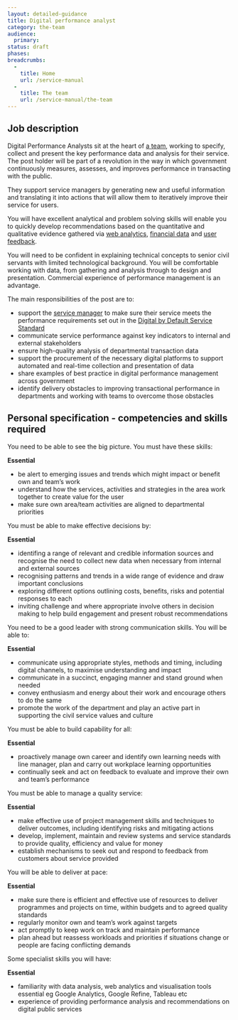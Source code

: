 ```yaml
---
layout: detailed-guidance
title: Digital performance analyst 
category: the-team
audience:
  primary:
status: draft
phases:
breadcrumbs:
  -
    title: Home
    url: /service-manual
  -
    title: The team
    url: /service-manual/the-team
---
```


## Job description

Digital Performance Analysts sit at the heart of [a team](/service-manual/the-team), working to specify, collect and present the key performance data and analysis for their service.  The post holder will be part of a revolution in the way in which government continuously measures, assesses, and improves performance in transacting with the public. 

They support service managers by generating new and useful information and translating it into actions that will allow them to iteratively improve their service for users.

You will have excellent analytical and problem solving skills will enable you to quickly develop recommendations based on the quantitative and qualitative evidence gathered via [web analytics](/service-manual/making-software/analytics-tools.html), [financial data](/service-manual/measurement/cost-per-transaction.html) and [user feedback](/service-manual/operations/helpdesk.html). 

You will need to be confident in explaining technical concepts to senior civil servants with limited technological background. You will be comfortable working with data, from gathering and analysis through to design and presentation. Commercial experience of performance management is an advantage. 

The main responsibilities of the post are to:

* support the [service manager](/service-manual/the-team/service-manager.html) to make sure their service meets the performance requirements set out in the [Digital by Default Service Standard](/service-manual/digital-by-default)
* communicate service performance against key indicators to internal and external stakeholders
* ensure high-quality analysis of departmental transaction data
* support the procurement of the necessary digital platforms to support automated and real-time collection and presentation of data
* share examples of best practice in digital performance management across government
* identify delivery obstacles to improving transactional performance in 	departments and working with teams to overcome those obstacles

## Personal specification - competencies and skills required 

You need to be able to see the big picture. You must have these skills:

**Essential**  					

* be alert to emerging issues and trends which might impact or benefit own and team’s work
* understand how the services, activities and strategies in the area work together to create value for the user
* make sure own area/team activities are aligned to departmental priorities


You must be able to make effective decisions by: 

**Essential**						

* identifing a range of relevant and credible information sources and recognise the need to collect new data when necessary from internal and external sources
* recognising patterns and trends in a wide range of evidence and draw important conclusions
* exploring different options outlining costs, benefits, risks and potential responses to each
* inviting challenge and where appropriate involve others in decision making to help build engagement and present robust recommendations
		
					
You need to be a good leader with strong communication skills. You will be able to:

**Essential**

* communicate using appropriate styles, methods and timing, including digital channels, to maximise understanding and impact
* communicate in a succinct, engaging manner and stand ground when needed
* convey enthusiasm and energy about their work and encourage others to do the same
* promote the work of the department and play an active part in supporting the civil service values and culture


You must be able to build capability for all:

**Essential**

* proactively manage own career and identify own learning needs with line manager, plan and carry out workplace learning opportunities
* continually seek and act on feedback to evaluate and improve their own and team’s performance


You must be able to manage a quality service:

**Essential**

* make effective use of project management skills and techniques to deliver outcomes, including identifying risks and mitigating actions
* develop, implement, maintain and review systems and service standards to provide quality, efficiency and value for money
* establish mechanisms to seek out and respond to feedback from customers about service provided

							
You will be able to deliver at pace: 

**Essential**

* make sure there is efficient and effective use of resources to deliver programmes and projects on time, within budgets and to agreed quality standards
* regularly monitor own and team’s work against targets
* act promptly to keep work on track and maintain performance
* plan ahead but reassess workloads and priorities if situations change or people are facing conflicting demands

Some specialist skills you will have:

**Essential**

* familiarity with data analysis, web analytics and visualisation tools essential eg Google Analytics, Google Refine, Tableau etc
* experience of providing performance analysis and recommendations on digital public services